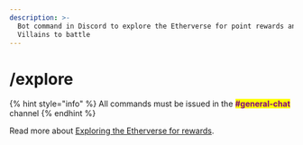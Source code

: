 ```yaml
---
description: >-
  Bot command in Discord to explore the Etherverse for point rewards and
  Villains to battle
---
```


# /explore

{% hint style="info" %}
All commands must be issued in the <mark style="color:purple;">**#general-chat**</mark> channel
{% endhint %}

Read more about [Exploring the Etherverse for rewards](../gameplay/earning-points/).
